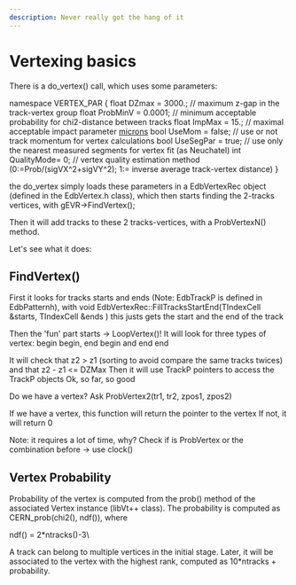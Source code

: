 ```yaml
---
description: Never really got the hang of it
---
```


# Vertexing basics

There is a do\_vertex() call, which uses some parameters:

namespace VERTEX\_PAR { float DZmax = 3000.; // maximum z-gap in the track-vertex group float ProbMinV = 0.0001; // minimum acceptable probability for chi2-distance between tracks float ImpMax = 15.; // maximal acceptable impact parameter [microns](https://app.gitbook.com/s/-LiljZk5ehnnqRwtziNL/fedra/for%20preliminary%20check) bool UseMom = false; // use or not track momentum for vertex calculations bool UseSegPar = true; // use only the nearest measured segments for vertex fit (as Neuchatel) int QualityMode= 0; // vertex quality estimation method (0:=Prob/(sigVX^2+sigVY^2); 1:= inverse average track-vertex distance) }

the do\_vertex simply loads these parameters in a EdbVertexRec object (defined in the EdbVertex.h class), which then starts finding the 2-tracks vertices, with gEVR->FindVertex();

Then it will add tracks to these 2 tracks-vertices, with a ProbVertexN() method.

Let's see what it does:

## FindVertex()

First it looks for tracks starts and ends (Note: EdbTrackP is defined in EdbPatternh), with void EdbVertexRec::FillTracksStartEnd(TIndexCell \&starts, TIndexCell \&ends ) this justs gets the start and the end of the track

Then the 'fun' part starts -> LoopVertex()! It will look for three types of vertex: begin begin, end begin and end end

It will check that z2 > z1 (sorting to avoid compare the same tracks twices) and that z2 - z1 <= DZMax Then it will use TrackP pointers to access the TrackP objects Ok, so far, so good

Do we have a vertex? Ask ProbVertex2(tr1, tr2, zpos1, zpos2)

If we have a vertex, this function will return the pointer to the vertex If not, it will return 0

Note: it requires a lot of time, why? Check if is ProbVertex or the combination before -> use  clock()



## Vertex Probability

Probability of the vertex is computed from the prob() method of the associated Vertex instance (libVt++ class). The probability is computed as CERN\_prob(chi2(), ndf()), where

ndf() = 2\*ntracks()-3\


A track can belong to multiple vertices in the initial stage. Later, it will be associated to the vertex with the highest rank, computed as 10\*ntracks + probability.
